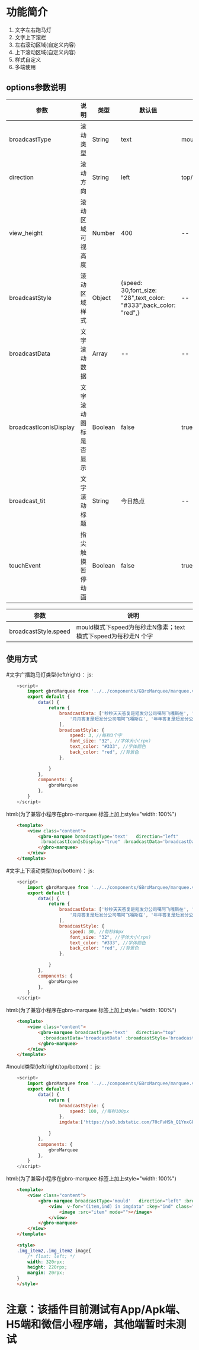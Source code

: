 # 功能简介
1. 文字左右跑马灯
2. 文字上下滚栏
3. 左右滚动区域(自定义内容)
4. 上下滚动区域(自定义内容)
5. 样式自定义
6. 多端使用

## options参数说明

|参数|说明|类型|默认值|可选值|注意项|
|--	|--	|--	|--	|--|--|
|broadcastType|滚动类型|String|text|mould/text|无|
|direction|滚动方向|String|left|top/bottom/left/right|无|
|view_height|滚动区域可视高度|Number|400|--|单位:rpx; direction：left和right且broadcastType为"text"情况下不可用|
|broadcastStyle|滚动区域样式|Object|{speed: 30,font_size: "28",text_color: "#333",back_color: "red",}|--|mould模式下根据需求只传：{speed：***}即可|
|broadcastData|文字滚动数据|Array|--|--|text模式下可用|
|broadcastIconIsDisplay|文字滚动图标是否显示|Boolean|false|true/false|text模式下方向为left/right可用|
|broadcast_tit|文字滚动标题|String|今日热点|--|text模式下方向为left/right可用|
|touchEvent|指尖触摸暂停动画|Boolean|false|true/false|--|


|参数|说明|
|--	|--	|
|broadcastStyle.speed|mould模式下speed为每秒走N像素；text模式下speed为每秒走N 个字|

## 使用方式
#文字广播跑马灯类型(left/right)：
js:
``` javascript
    <script>
    	import gbroMarquee from '../../components/GBroMarquee/marquee.vue'
    	export default {
    		data() {
    			return {
    				broadcastData: ['秒秒天天答复是短发分公司噶阿飞嘎斯在', '分分答复是短发分公司噶阿飞嘎斯在', '时时答复是短发分公司噶阿飞嘎斯在', '天天答复是短发分公司噶阿飞嘎斯在',
    					'月月答复是短发分公司噶阿飞嘎斯在', '年年答复是短发分公司噶阿飞嘎斯在'
    				],
    				broadcastStyle: {
    					speed: 3, //每秒3个字
    					font_size: "32", //字体大小(rpx)
    					text_color: "#333", //字体颜色
    					back_color: "red", //背景色
    				},
    
    			}
    		},
    		components: {
    			gbroMarquee
    		},
    	}
    </script>
```

html:(为了兼容小程序在gbro-marquee 标签上加上style="width: 100%")
``` html
    <template>
    	<view class="content">
    		<gbro-marquee broadcastType='text'   direction="left"
    		 :broadcastIconIsDisplay="true" :broadcastData='broadcastData' :broadcastStyle='broadcastStyle' style="width: 100%">
    		</gbro-marquee>
    	</view>
    </template>
```

#文字上下滚动类型(top/bottom)：
js:
``` javascript
    <script>
    	import gbroMarquee from '../../components/GBroMarquee/marquee.vue'
    	export default {
    		data() {
    			return {
    				broadcastData: ['秒秒天天答复是短发分公司噶阿飞嘎斯在', '分分答复是短发分公司噶阿飞嘎斯在', '时时答复是短发分公司噶阿飞嘎斯在', '天天答复是短发分公司噶阿飞嘎斯在',
    					'月月答复是短发分公司噶阿飞嘎斯在', '年年答复是短发分公司噶阿飞嘎斯在'
    				],
    				broadcastStyle: {
    					speed: 30, //每秒30px
    					font_size: "32", //字体大小(rpx)
    					text_color: "#333", //字体颜色
    					back_color: "red", //背景色
    				},
    
    			}
    		},
    		components: {
    			gbroMarquee
    		},
    	}
    </script>
```

html:(为了兼容小程序在gbro-marquee 标签上加上style="width: 100%")
``` html
    <template>
    	<view class="content">
    		<gbro-marquee broadcastType='text'   direction="top"
    		  :broadcastData='broadcastData' :broadcastStyle='broadcastStyle' style="width: 100%">
    		</gbro-marquee>
    	</view>
    </template>
```

#mould类型(left/right/top/bottom)：
js:
``` javascript
    <script>
    	import gbroMarquee from '../../components/GBroMarquee/marquee.vue'
    	export default {
    		data() {
    			return {
    				broadcastStyle: {
    					speed: 100, //每秒100px
    				},
					imgdata:['https://ss0.bdstatic.com/70cFvHSh_Q1YnxGkpoWK1HF6hhy/it/u=2599053290,1467680116&fm=11&gp=0.jpg','https://ss2.bdstatic.com/70cFvnSh_Q1YnxGkpoWK1HF6hhy/it/u=572690740,3931194854&fm=11&gp=0.jpg','https://ss0.bdstatic.com/70cFvHSh_Q1YnxGkpoWK1HF6hhy/it/u=21157214,1564611442&fm=26&gp=0.jpg']
    
    			}
    		},
    		components: {
    			gbroMarquee
    		},
    	}
    </script>
```

html:(为了兼容小程序在gbro-marquee 标签上加上style="width: 100%")
``` html
    <template>
    	<view class="content">
    		<gbro-marquee broadcastType='mould'   direction="left" :broadcastStyle='broadcastStyle' style="width: 100%">
    		    <view  v-for="(item,ind) in imgdata" :key="ind" class="img_item2">
    		    	<image :src="item" mode=""></image>
    		    </view> 
			</gbro-marquee>
    	</view>
    </template>
	
	<style>
	.img_item2,.img_item2 image{
		/* float: left; */
		width: 320rpx;
		height: 220rpx;
		margin: 20rpx;
	}
	</style>
```


# 注意：该插件目前测试有App/Apk端、H5端和微信小程序端，其他端暂时未测试
